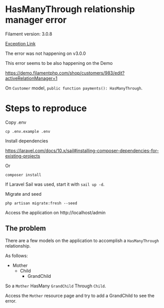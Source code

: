 # HasManyThrough relationship manager error

Filament version: 3.0.8

[Exception Link](https://flareapp.io/share/W7z8XNVm)

The error was not happening on v3.0.0

This error seems to be also happening on the Demo

https://demo.filamentphp.com/shop/customers/983/edit?activeRelationManager=1

On `Customer` model, `public function payments(): HasManyThrough`.

# Steps to reproduce
Copy .env
```
cp .env.example .env
```

Install dependencies

https://laravel.com/docs/10.x/sail#installing-composer-dependencies-for-existing-projects

Or

```
composer install
```

If Laravel Sail was used, start it with `sail up -d`.

Migrate and seed

```
php artisan migrate:fresh --seed
```
Access the application on http://localhost/admin

## The problem

There are a few models on the application to accomplish a `HasManyThrough` relationship.

As follows:

- Mother
    - Child
        - GrandChild

So a `Mother` HasMany `GrandChild` Through `Child`.

Access the `Mother` resource page and try to add a GrandChild to see the error.